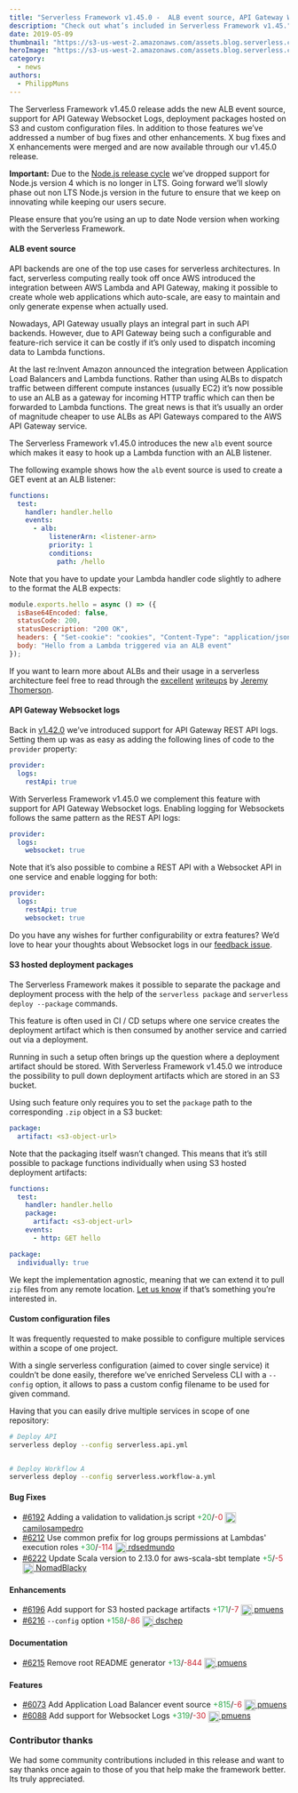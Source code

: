 ```yaml
---
title: "Serverless Framework v1.45.0 -  ALB event source, API Gateway Websocket logs, S3 hosted deployment packages, Custom configuration file names & More"
description: "Check out what’s included in Serverless Framework v1.45."
date: 2019-05-09
thumbnail: "https://s3-us-west-2.amazonaws.com/assets.blog.serverless.com/framework-updates/framework-v145-thumb.png"
heroImage: "https://s3-us-west-2.amazonaws.com/assets.blog.serverless.com/framework-updates/framework-v145-header.png"
category:
  - news
authors:
  - PhilippMuns
---
```


The Serverless Framework v1.45.0 release adds the new ALB event source, support for API Gateway Websocket Logs, deployment packages hosted on S3 and custom configuration files. In addition to those features we’ve addressed a number of bug fixes and other enhancements. X bug fixes and X enhancements were merged and are now available through our v1.45.0 release.

**Important:** Due to the [Node.js release cycle](https://github.com/nodejs/Release/blob/master/README.md) we’ve dropped support for Node.js version 4 which is no longer in LTS. Going forward we’ll slowly phase out non LTS Node.js version in the future to ensure that we keep on innovating while keeping our users secure.

Please ensure that you’re using an up to date Node version when working with the Serverless Framework.

#### ALB event source

API backends are one of the top use cases for serverless architectures. In fact, serverless computing really took off once AWS introduced the integration between AWS Lambda and API Gateway, making it possible to create whole web applications which auto-scale, are easy to maintain and only generate expense when actually used.

Nowadays, API Gateway usually plays an integral part in such API backends. However, due to API Gateway being such a configurable and feature-rich service it can be costly if it’s only used to dispatch incoming data to Lambda functions.

At the last re:Invent Amazon announced the integration between Application Load Balancers and Lambda functions. Rather than using ALBs to dispatch traffic between different compute instances (usually EC2) it’s now possible to use an ALB as a gateway for incoming HTTP traffic which can then be forwarded to Lambda functions. The great news is that it’s usually an order of magnitude cheaper to use ALBs as API Gateways compared to the AWS API Gateway service.

The Serverless Framework v1.45.0 introduces the new `alb` event source which makes it easy to hook up a Lambda function with an ALB listener.

The following example shows how the `alb` event source is used to create a GET event at an ALB listener:

```yaml
functions:
  test:
    handler: handler.hello
    events:
      - alb:
          listenerArn: <listener-arn>
          priority: 1
          conditions:
            path: /hello
```

Note that you have to update your Lambda handler code slightly to adhere to the format the ALB expects:

```javascript
module.exports.hello = async () => ({
  isBase64Encoded: false,
  statusCode: 200,
  statusDescription: "200 OK",
  headers: { "Set-cookie": "cookies", "Content-Type": "application/json" },
  body: "Hello from a Lambda triggered via an ALB event"
});
```

If you want to learn more about ALBs and their usage in a serverless architecture feel free to read through the [excellent](https://serverless-training.com/articles/save-money-by-replacing-api-gateway-with-application-load-balancer/) [writeups](https://serverless-training.com/articles/how-to-set-up-application-load-balancer-with-lambda/) by [Jeremy Thomerson](https://twitter.com/jthomerson).

#### API Gateway Websocket logs

Back in [v1.42.0](https://serverless.com/blog/framework-release-v142/) we’ve introduced support for API Gateway REST API logs. Setting them up was as easy as adding the following lines of code to the `provider` property:

```yaml
provider:
  logs:
    restApi: true
```

With Serverless Framework v1.45.0 we complement this feature with support for API Gateway Websocket logs. Enabling logging for Websockets follows the same pattern as the REST API logs:

```yaml
provider:
  logs:
    websocket: true
```

Note that it’s also possible to combine a REST API with a Websocket API in one service and enable logging for both:

```yaml
provider:
  logs:
    restApi: true
    websocket: true
```

Do you have any wishes for further configurability or extra features? We’d love to hear your thoughts about Websocket logs in our [feedback issue](https://github.com/serverless/serverless/issues/6218).

#### S3 hosted deployment packages

The Serverless Framework makes it possible to separate the package and deployment process with the help of the `serverless package` and `serverless deploy --package` commands.

This feature is often used in CI / CD setups where one service creates the deployment artifact which is then consumed by another service and carried out via a deployment.

Running in such a setup often brings up the question where a deployment artifact should be stored. With Serverless Framework v1.45.0 we introduce the possibility to pull down deployment artifacts which are stored in an S3 bucket.

Using such feature only requires you to set the `package` path to the corresponding `.zip` object in a S3 bucket:

```yaml
package:
  artifact: <s3-object-url>
```
Note that the packaging itself wasn’t changed. This means that it’s still possible to package functions individually when using S3 hosted deployment artifacts:

```yaml
functions:
  test:
    handler: handler.hello
    package:
      artifact: <s3-object-url>
    events:
      - http: GET hello

package:
  individually: true
```

We kept the implementation agnostic, meaning that we can extend it to pull `zip` files from any remote location. [Let us know](https://github.com/serverless/serverless/issues/new?template=feature_request.md) if that’s something you’re interested in.

#### Custom configuration files

It was frequently requested to make possible to configure multiple services within a scope of one project.

With a single serverless configuration (aimed to cover single service) it couldn’t be done easily, therefore we’ve enriched Serveless CLI with a `--config` option, it allows to pass a custom config filename  to be used for given command.

Having that you can easily drive multiple services in scope of one repository:

```bash
# Deploy API
serverless deploy --config serverless.api.yml


# Deploy Workflow A
serverless deploy --config serverless.workflow-a.yml
```

#### Bug Fixes
- [#6192](https://github.com/serverless/serverless/pull/6192) Adding a validation to validation.js script<a href="https://github.com/serverless/serverless/pull/6192/files?utf8=✓&diff=split" style="text-decoration:none;"> <span style="color:#28a647">+20</span>/<span style="color:#cb2431">-0</span></a> <a href="https://github.com/camilosampedro"> <img src='https://avatars1.githubusercontent.com/u/8657866?v=4' style="vertical-align: middle" alt='' height="20px"> camilosampedro</a>
- [#6212](https://github.com/serverless/serverless/pull/6212) Use common prefix for log groups permissions at Lambdas' execution roles<a href="https://github.com/serverless/serverless/pull/6212/files?utf8=✓&diff=split" style="text-decoration:none;"> <span style="color:#28a647">+30</span>/<span style="color:#cb2431">-114</span></a> <a href="https://github.com/rdsedmundo"> <img src='https://avatars2.githubusercontent.com/u/5482378?v=4' style="vertical-align: middle" alt='' height="20px"> rdsedmundo</a>
- [#6222](https://github.com/serverless/serverless/pull/6222)  Update Scala version to 2.13.0 for aws-scala-sbt template<a href="https://github.com/serverless/serverless/pull/6222/files?utf8=✓&diff=split" style="text-decoration:none;"> <span style="color:#28a647">+5</span>/<span style="color:#cb2431">-5</span></a> <a href="https://github.com/NomadBlacky"> <img src='https://avatars2.githubusercontent.com/u/3215961?v=4' style="vertical-align: middle" alt='' height="20px"> NomadBlacky</a>
#### Enhancements
- [#6196](https://github.com/serverless/serverless/pull/6196) Add support for S3 hosted package artifacts<a href="https://github.com/serverless/serverless/pull/6196/files?utf8=✓&diff=split" style="text-decoration:none;"> <span style="color:#28a647">+171</span>/<span style="color:#cb2431">-7</span></a> <a href="https://github.com/pmuens"> <img src='https://avatars3.githubusercontent.com/u/1606004?v=4' style="vertical-align: middle" alt='' height="20px"> pmuens</a>
- [#6216](https://github.com/serverless/serverless/pull/6216)  `--config` option<a href="https://github.com/serverless/serverless/pull/6216/files?utf8=✓&diff=split" style="text-decoration:none;"> <span style="color:#28a647">+158</span>/<span style="color:#cb2431">-86</span></a> <a href="https://github.com/dschep"> <img src='https://avatars0.githubusercontent.com/u/667763?v=4' style="vertical-align: middle" alt='' height="20px"> dschep</a>
#### Documentation
- [#6215](https://github.com/serverless/serverless/pull/6215) Remove root README generator<a href="https://github.com/serverless/serverless/pull/6215/files?utf8=✓&diff=split" style="text-decoration:none;"> <span style="color:#28a647">+13</span>/<span style="color:#cb2431">-844</span></a> <a href="https://github.com/pmuens"> <img src='https://avatars3.githubusercontent.com/u/1606004?v=4' style="vertical-align: middle" alt='' height="20px"> pmuens</a>
#### Features
- [#6073](https://github.com/serverless/serverless/pull/6073) Add Application Load Balancer event source<a href="https://github.com/serverless/serverless/pull/6073/files?utf8=✓&diff=split" style="text-decoration:none;"> <span style="color:#28a647">+815</span>/<span style="color:#cb2431">-6</span></a> <a href="https://github.com/pmuens"> <img src='https://avatars3.githubusercontent.com/u/1606004?v=4' style="vertical-align: middle" alt='' height="20px"> pmuens</a>
- [#6088](https://github.com/serverless/serverless/pull/6088) Add support for Websocket Logs<a href="https://github.com/serverless/serverless/pull/6088/files?utf8=✓&diff=split" style="text-decoration:none;"> <span style="color:#28a647">+319</span>/<span style="color:#cb2431">-30</span></a> <a href="https://github.com/pmuens"> <img src='https://avatars3.githubusercontent.com/u/1606004?v=4' style="vertical-align: middle" alt='' height="20px"> pmuens</a>

### Contributor thanks

We had some community contributions included in this release and want to say thanks once again to those of you that help make the framework better. Its truly appreciated.